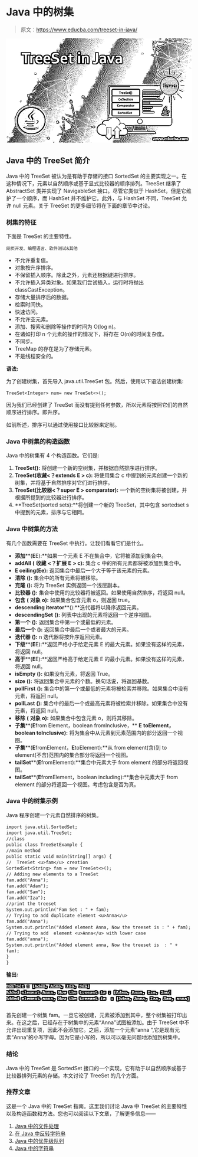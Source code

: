 # Java 中的树集

> 原文：<https://www.educba.com/treeset-in-java/>

![TreeSet in Java](img/3ef0e8f9a727aa2667ed5b2639391ba4.png)



## Java 中的 TreeSet 简介

Java 中的 TreeSet 被认为是有助于存储的接口 SortedSet 的主要实现之一。在这种情况下，元素以自然顺序或基于显式比较器的顺序排列。TreeSet 继承了 AbstractSet 类并实现了 NavigableSet 接口。尽管它类似于 HashSet，但是它维护了一个顺序，而 HashSet 并不维护它。此外，与 HashSet 不同，TreeSet 允许 null 元素。关于 TreeSet 的更多细节将在下面的章节中讨论。

### 树集的特征

下面是 TreeSet 的主要特性。

<small>网页开发、编程语言、软件测试&其他</small>

*   不允许重复值。
*   对象按升序排序。
*   不保留插入顺序。除此之外，元素还根据键进行排序。
*   不允许插入异类对象。如果我们尝试插入，运行时将抛出 classCastException。
*   存储大量排序后的数据。
*   检索时间快。
*   快速访问。
*   不允许空元素。
*   添加、搜索和删除等操作的时间为 O(log n)。
*   在诸如打印 n 个元素的操作的情况下，将存在 O(n)的时间复杂度。
*   不同步。
*   TreeMap 的存在是为了存储元素。
*   不是线程安全的。

**语法:**

为了创建树集，首先导入 java.util.TreeSet 包。然后，使用以下语法创建树集:

```
TreeSet<Integer> num= new TreeSet<>();
```

因为我们已经创建了 TreeSet 而没有提到任何参数，所以元素将按照它们的自然顺序进行排序。即升序。

如前所述，排序可以通过使用接口比较器来定制。

### Java 中树集的构造函数

Java 中的树集有 4 个构造函数。它们是:

1.  **TreeSet():** 将创建一个新的空树集，并根据自然排序进行排序。
2.  **TreeSet(收藏<？extends E > c):** 将使用集合 c 中提到的元素创建一个新的树集，并将基于自然排序对它们进行排序。
3.  **TreeSet(比较器<？super E > comparator):** 一个新的空树集将被创建，并根据所提到的比较器进行排序。
4.  **TreeSet(sorted set<E>s):**将创建一个新的 TreeSet，其中包含 sortedset s 中提到的元素，排序与它相同。

### Java 中树集的方法

有几个函数需要在 TreeSet 中执行。让我们看看它们是什么。

*   **添加****(****E****E):**如果一个元素 E 不在集合中，它将被添加到集合中。
*   **addAll** **(** **收藏** **<？扩展** **E** **> c):** 集合 c 中的所有元素都将被添加到集合中。
*   **E ceiling(Ee):** 返回集合中最后一个大于等于该元素的元素。
*   **清除** **():** 集合中的所有元素将被移除。
*   **克隆** **():** 将为 TreeSet 实例返回一个浅层副本。
*   **比较器** **():** 集合中使用的比较器将被返回。如果使用自然排序，将返回 null。
*   **包含** **(** **对象** **o):** 如果集合包含元素 o，则返回 true。
*   **descending iterator****():**迭代器将以降序返回元素。
*   **descendingSet** **():** 列表中出现的元素将返回一个逆序视图。
*   **第一个** **():** 返回集合中第一个或最低的元素。
*   **最后一个** **():** 返回集合中最后一个或者最大的元素。
*   **迭代器** **():** n 迭代器将按升序返回元素。
*   **下级****(****E****E):**返回严格小于给定元素 E 的最大元素。如果没有这样的元素，将返回 null。
*   **高于****(****E****E):**返回严格高于给定元素 E 的最小元素。如果没有这样的元素，将返回 null。
*   **isEmpty** **():** 如果没有元素，将返回 True。
*   **size** **():** 将返回集合中元素的个数。换句话说，将返回基数。
*   **pollFirst** **():** 集合中的第一个或最低的元素将被检索并移除。如果集合中没有元素，将返回 null。
*   **pollLast** **():** 集合中的最后一个或最高元素将被检索并移除。如果集合中没有元素，将返回 null。
*   **移除** **(** **对象** **o):** 如果集合中包含元素 o，则将其移除。
*   **子集****(****E****from Element，boolean fromInclusive，** **E** **toElement，boolean toInclusive):** 将为集合中从元素到元素范围内的部分返回一个视图。
*   **子集****(****E****fromElement，****E****toElement):**从 from element(含)到 to element(不含)范围内的集合部分将返回一个视图。
*   **tailSet****(****E****fromElement):**集合中元素大于 from element 的部分将返回视图。
*   **tailSet****(****E****fromElement，boolean including):**集合中元素大于 from element 的部分将返回一个视图。考虑包含是否为真。

### Java 中的树集示例

Java 程序创建一个元素自然排序的树集。

```
import java.util.SortedSet;
import java.util.TreeSet;
//class
public class TreeSetExample {
//main method
public static void main(String[] args) {
//  TreeSet <u>fam</u> creation
SortedSet<String> fam = new TreeSet<>();
// Adding new elements to a TreeSet
fam.add("Anna");
fam.add("Adam");
fam.add("Sam");
fam.add("Iza");
//print the treeset
System.out.println("Fam Set : " + fam);
// Trying to add duplicate element <u>Anna</u>
fam.add("Anna");
System.out.println("Added element Anna, Now the treeset is : " + fam);
// Trying to add  element <u>Anna</u> with lower case
fam.add("anna");
System.out.println("Added element anna, Now the treeset is  : " + fam);
}
}
```

**输出:**

![TreeSet in Java output](img/a93d218187d0c95dec69d18012ad5e1d.png)



首先创建一个树集 fam。一旦它被创建，元素被添加到其中，整个树集被打印出来。在这之后，已经存在于树集中的元素“Anna”试图被添加。由于 TreeSet 中不允许出现重复项，因此不会添加它。之后，添加一个元素“anna ”,它是现有元素“Anna”的小写字母。因为它是小写的，所以可以毫无问题地添加到树集中。

### 结论

Java 中的 TreeSet 是 SortedSet 接口的一个实现，它有助于以自然顺序或基于比较器排列元素的存储。本文讨论了 TreeSet 的几个方面。

### 推荐文章

这是一个 Java 中的 TreeSet 指南。这里我们讨论 Java 中 TreeSet 的主要特性以及构造函数和方法。您也可以阅读以下文章，了解更多信息——

1.  [Java 中的文件处理](https://www.educba.com/file-handling-in-java/)
2.  [在 Java 中反转字符串](https://www.educba.com/reverse-string-in-java/)
3.  [Java 中的优先级队列](https://www.educba.com/priorityqueue-in-java/)
4.  [Java 中的字符串](https://www.educba.com/string-in-java/)





